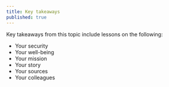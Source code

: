 ```yaml
---
title: Key takeaways
published: true
---
```

Key takeaways from this topic include lessons on the following:
- Your security
- Your well-being
- Your mission
- Your story
- Your sources
- Your colleagues 